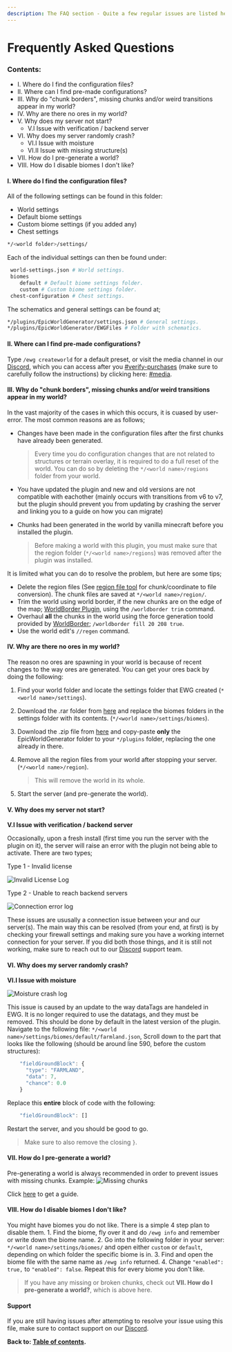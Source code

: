 ```yaml
---
description: The FAQ section - Quite a few regular issues are listed here
---
```


# Frequently Asked Questions

### Contents:

* I. Where do I find the configuration files?
* II. Where can I find pre-made configurations?
* III. Why do "chunk borders", missing chunks and/or weird transitions appear in my world?
* IV. Why are there no ores in my world?
* V. Why does my server not start?
  * V.I Issue with verification / backend server
* VI. Why does my server randomly crash?
  * VI.I Issue with moisture
  * VI.II Issue with missing structure\(s\)
* VII. How do I pre-generate a world?
* VIII. How do I disable biomes I don't like?

#### I. Where do I find the configuration files?

All of the following settings can be found in this folder:

* World settings
* Default biome settings
* Custom biome settings \(if you added any\)
* Chest settings

```bash
*/<world folder>/settings/
```

Each of the individual settings can then be found under:

```bash
 world-settings.json # World settings.
 biomes
    default # Default biome settings folder.
    custom # Custom biome settings folder.
 chest-configuration # Chest settings.
```

The schematics and general settings can be found at;

```bash
*/plugins/EpicWorldGenerator/settings.json # General settings.
*/plugins/EpicWorldGenerator/EWGFiles # Folder with schematics.
```

#### II. Where can I find pre-made configurations?

Type `/ewg createworld` for a default preset, or visit the media channel in our [Discord](https://discord.gg/Jq3ecb3), which you can access after you [\#verify-purchases](https://discordapp.com/channels/576841187256827905/588109256377499667/588110048543375391) \(make sure to carefully follow the instructions\) by clicking here: [\#media](https://discordapp.com/channels/576841187256827905/576844840847802398).

#### III. Why do "chunk borders", missing chunks and/or weird transitions appear in my world?

In the vast majority of the cases in which this occurs, it is cuased by user-error. The most common reasons are as follows;

* Changes have been made in the configuration files after the first chunks have already been generated.

  > Every time you do configuration changes that are not related to structures or terrain overlay, it is required to do a full reset of the world. You can do so by deleting the `*/<world name>/regions` folder from your world.

* You have updated the plugin and new and old versions are not compatible with eachother \(mainly occurs with transitions from v6 to v7, but the plugin should prevent you from updating by crashing the server and linking you to a guide on how you can migrate\)
* Chunks had been generated in the world by vanilla minecraft before you installed the plugin.

  > Before making a world with this plugin, you must make sure that the region folder \(`*/<world name>/regions`\) was removed after the plugin was installed.

It is limited what you can do to resolve the problem, but here are some tips;

* Delete the region files \(See [region file tool](https://dinnerbone.com/minecraft/tools/coordinates/) for chunk/coordinate to file conversion\). The chunk files are saved at `*/<world name>/region/`.
* Trim the world using world border, if the new chunks are on the edge of the map; [WorldBorder Plugin](https://www.spigotmc.org/resources/worldborder.60905/), using the `/worldborder trim` command.
* Overhaul **all** the chunks in the world using the force generation toold provided by [WorldBorder](https://www.spigotmc.org/resources/worldborder.60905/); `/worldborder fill 20 208 true`.
* Use the world edit's `//regen` command.

#### IV. Why are there no ores in my world?

The reason no ores are spawning in your world is because of recent changes to the way ores are generated. You can get your ores back by doing the following:

1. Find your world folder and locate the settings folder that EWG created \(`*<world name>/settings`\).
2. Download the .rar folder from [here](https://discord.com/channels/576841187256827905/576844840847802398/711257243953266755) and replace the biomes folders in the settings folder with its contents. \(`*/<world name>/settings/biomes`\).
3. Download the .zip file from [here](https://1drv.ms/u/s!AmrRJ70wu8OUgZFrT8lExKbsl8NSmw?e=CgumZH) and copy-paste **only** the EpicWorldGenerator folder to your `*/plugins` folder, replacing the one already in there.
4. Remove all the region files from your world after stopping your server. \(`*/<world name>/region`\).

   > This will remove the world in its whole.

5. Start the server \(and pre-generate the world\).

#### V. Why does my server not start?

**V.I Issue with verification / backend server**

Occasionally, upon a fresh install \(first time you run the server with the plugin on it\), the server will raise an error with the plugin not being able to activate. There are two types;   
  
Type 1 - Invalid license

 ![Invalid License Log](https://i.imgur.com/xzs3tsy.png)   
  
Type 2 - Unable to reach backend servers

 ![Connection error log](https://i.imgur.com/xnjGbb1.png)

These issues are ususally a connection issue between your and our server\(s\). The main way this can be resolved \(from your end, at first\) is by checking your firewall settings and making sure you have a working internet connection for your server. If you did both those things, and it is still not working, make sure to reach out to our [Discord](https://discord.gg/Jq3ecb3) support team.

#### VI. Why does my server randomly crash?

**VI.I Issue with moisture**

![Moisture crash log](https://i.imgur.com/3vTriQt.png) 

This issue is caused by an update to the way dataTags are handeled in EWG. It is no longer required to use the datatags, and they must be removed. This should be done by default in the latest version of the plugin. Navigate to the following file: `*/<world name>/settings/biomes/default/farmland.json`, Scroll down to the part that looks like the following \(should be around line 590, before the custom structures\):

```javascript
    "fieldGroundBlock": {
      "type": "FARMLAND",
      "data": 7,
      "chance": 0.0
    }
```

Replace this **entire** block of code with the following:

```javascript
    "fieldGroundBlock": []
```

Restart the server, and you should be good to go.

> Make sure to also remove the closing `}`.

#### VII. How do I pre-generate a world?

Pre-generating a world is always recommended in order to prevent issues with missing chunks. Example: ![Missing chunks](https://i.imgur.com/PGN28u3.png)

Click [here](beginner/pre-generation.md) to get a guide.

#### VIII. How do I disable biomes I don't like?

You might have biomes you do not like. There is a simple 4 step plan to disable them. 1. Find the biome, fly over it and do `/ewg info` and remember or write down the biome name. 2. Go into the following folder in your server: `*/<world name>/settings/biomes/` and open either `custom` or `default`, depending on which folder the specific biome is in. 3. Find and open the biome file with the same name as `/ewg info` returned. 4. Change `"enabled": true,` to `"enabled": false`. Repeat this for every biome you don't like.

> If you have any missing or broken chunks, check out **VII. How do I pre-generate a world?**, which is above here.

#### Support

If you are still having issues after attempting to resolve your issue using this file, make sure to contact support on our [Discord](https://discord.gg/Jq3ecb3).

**Back to:** [**Table of contents**](https://docs.dynamic-bytes.com/table-of-contents)**.**

